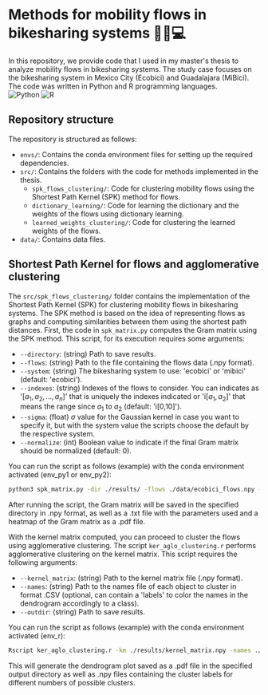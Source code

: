 # Methods for mobility flows in bikesharing systems 🚴‍♂️💻
In this repository, we provide code that I used in my master's thesis to analyze mobility flows in bikesharing systems. The study case focuses on the bikesharing system in Mexico City (Ecobici) and Guadalajara (MiBici).
The code was written in Python and R programming languages. \
![Python](https://img.shields.io/badge/Python-3776AB?style=for-the-badge&logo=python&logoColor=white) ![R](https://img.shields.io/badge/R-276DC3?style=for-the-badge&logo=r&logoColor=white)

## Repository structure
The repository is structured as follows:
- `envs/`: Contains the conda environment files for setting up the required dependencies.
- `src/`: Contains the folders with the code for methods implemented in the thesis.
  - `spk_flows_clustering/`: Code for clustering mobility flows using the Shortest Path Kernel (SPK) method for flows.
  - `dictionary_learning/`: Code for learning the dictionary and the weights of the flows using dictionary learning.
  - `learned_weights_clustering/`: Code for clustering the learned weights of the flows.
- `data/`: Contains data files.

## Shortest Path Kernel for flows and agglomerative clustering
The `src/spk_flows_clustering/` folder contains the implementation of the Shortest Path Kernel (SPK) for clustering mobility flows in bikesharing systems. The SPK method is based on the idea of representing flows as graphs and computing similarities between them using the shortest path distances. First, the code in `spk_matrix.py` computes the Gram matrix using the SPK method. This script, for its execution requires some arguments:
- `--directory`: (string) Path to save results.
- `--flows`: (string) Path to the file containing the flows data (.npy format).
- `--system`: (string) The bikesharing system to use: 'ecobici' or 'mibici' (default: 'ecobici').
- `--indexes`: (string) Indexes of the flows to consider. You can indicates as '[$a_1, a_2, ..., a_n$]' that is uniquely the indexes indicated or 'i[$a_1, a_2$]' that means the range since $a_1$ to $a_2$ (default: 'i[0,10]').
- `--sigma`: (float) $\sigma$ value for the Gaussian kernel in case you want to specify it, but with the system value the scripts choose the default by the respective system.
- `--normalize`: (int) Boolean value to indicate if the final Gram matrix should be normalized (default: 0).

You can run the script as follows (example) with the conda environment activated (env_py1 or env_py2):
```bash
python3 spk_matrix.py -dir ./results/ -flows ./data/ecobici_flows.npy --system ecobici --indexes i[0,100] --sigma 1.0 --normalize 0
```
After running the script, the Gram matrix will be saved in the specified directory in .npy format, as well as a .txt file with the parameters used and a heatmap of the Gram matrix as a .pdf file.

With the kernel matrix computed, you can proceed to cluster the flows using agglomerative clustering. The script `ker_aglo_clustering.r` performs agglomerative clustering on the kernel matrix. This script requires the following arguments:

- `--kernel_matrix`: (string) Path to the kernel matrix file (.npy format).
- `--names`: (string) Path to the names file of each object to cluster in format .CSV (optional, can contain a 'labels' to color the names in the dendrogram accordingly to a class).
- `--outdir`: (string) Path to save results.

You can run the script as follows (example) with the conda environment activated (env_r):
```bash
Rscript ker_aglo_clustering.r -km ./results/kernel_matrix.npy -names ./data/flow_names.csv -odir ./results/
```

This will generate the dendrogram plot saved as a .pdf file in the specified output directory as well as .npy files containing the cluster labels for different numbers of possible clusters.